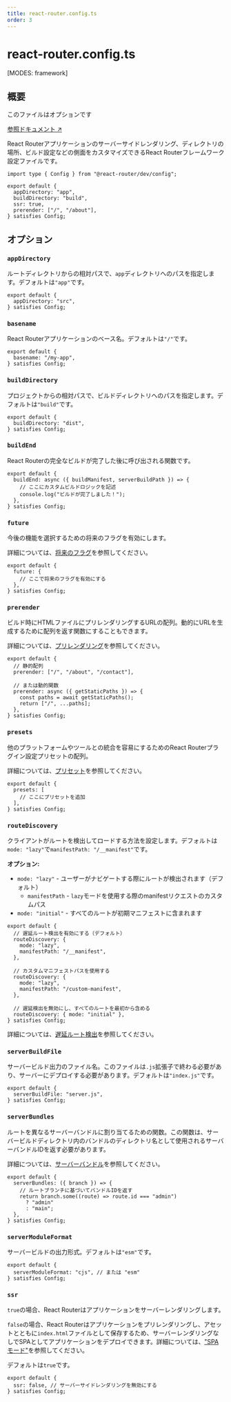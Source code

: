 ```yaml
---
title: react-router.config.ts
order: 3
---
```


# react-router.config.ts

[MODES: framework]

## 概要

<docs-info>
このファイルはオプションです
</docs-info>

[参照ドキュメント ↗](https://api.reactrouter.com/v7/types/_react_router_dev.config.Config.html)

React Routerアプリケーションのサーバーサイドレンダリング、ディレクトリの場所、ビルド設定などの側面をカスタマイズできるReact Routerフレームワーク設定ファイルです。

```tsx filename=react-router.config.ts
import type { Config } from "@react-router/dev/config";

export default {
  appDirectory: "app",
  buildDirectory: "build",
  ssr: true,
  prerender: ["/", "/about"],
} satisfies Config;
```

## オプション

### `appDirectory`

ルートディレクトリからの相対パスで、`app`ディレクトリへのパスを指定します。デフォルトは`"app"`です。

```tsx filename=react-router.config.ts
export default {
  appDirectory: "src",
} satisfies Config;
```

### `basename`

React Routerアプリケーションのベース名。デフォルトは`"/"`です。

```tsx filename=react-router.config.ts
export default {
  basename: "/my-app",
} satisfies Config;
```

### `buildDirectory`

プロジェクトからの相対パスで、ビルドディレクトリへのパスを指定します。デフォルトは`"build"`です。

```tsx filename=react-router.config.ts
export default {
  buildDirectory: "dist",
} satisfies Config;
```

### `buildEnd`

React Routerの完全なビルドが完了した後に呼び出される関数です。

```tsx filename=react-router.config.ts
export default {
  buildEnd: async ({ buildManifest, serverBuildPath }) => {
    // ここにカスタムビルドロジックを記述
    console.log("ビルドが完了しました！");
  },
} satisfies Config;
```

### `future`

今後の機能を選択するための将来のフラグを有効にします。

詳細については、[将来のフラグ][future-flags]を参照してください。

```tsx filename=react-router.config.ts
export default {
  future: {
    // ここで将来のフラグを有効にする
  },
} satisfies Config;
```

### `prerender`

ビルド時にHTMLファイルにプリレンダリングするURLの配列。動的にURLを生成するために配列を返す関数にすることもできます。

詳細については、[プリレンダリング][pre-rendering]を参照してください。

```tsx filename=react-router.config.ts
export default {
  // 静的配列
  prerender: ["/", "/about", "/contact"],

  // または動的関数
  prerender: async ({ getStaticPaths }) => {
    const paths = await getStaticPaths();
    return ["/", ...paths];
  },
} satisfies Config;
```

### `presets`

他のプラットフォームやツールとの統合を容易にするためのReact Routerプラグイン設定プリセットの配列。

詳細については、[プリセット][presets]を参照してください。

```tsx filename=react-router.config.ts
export default {
  presets: [
    // ここにプリセットを追加
  ],
} satisfies Config;
```

### `routeDiscovery`

クライアントがルートを検出してロードする方法を設定します。デフォルトは`mode: "lazy"`で`manifestPath: "/__manifest"`です。

**オプション:**

- `mode: "lazy"` - ユーザーがナビゲートする際にルートが検出されます（デフォルト）
  - `manifestPath` - `lazy`モードを使用する際のmanifestリクエストのカスタムパス
- `mode: "initial"` - すべてのルートが初期マニフェストに含まれます

```tsx filename=react-router.config.ts
export default {
  // 遅延ルート検出を有効にする（デフォルト）
  routeDiscovery: {
    mode: "lazy",
    manifestPath: "/__manifest",
  },

  // カスタムマニフェストパスを使用する
  routeDiscovery: {
    mode: "lazy",
    manifestPath: "/custom-manifest",
  },

  // 遅延検出を無効にし、すべてのルートを最初から含める
  routeDiscovery: { mode: "initial" },
} satisfies Config;
```

詳細については、[遅延ルート検出][lazy-route-discovery]を参照してください。

### `serverBuildFile`

サーバービルド出力のファイル名。このファイルは`.js`拡張子で終わる必要があり、サーバーにデプロイする必要があります。デフォルトは`"index.js"`です。

```tsx filename=react-router.config.ts
export default {
  serverBuildFile: "server.js",
} satisfies Config;
```

### `serverBundles`

ルートを異なるサーバーバンドルに割り当てるための関数。この関数は、サーバービルドディレクトリ内のバンドルのディレクトリ名として使用されるサーバーバンドルIDを返す必要があります。

詳細については、[サーバーバンドル][server-bundles]を参照してください。

```tsx filename=react-router.config.ts
export default {
  serverBundles: ({ branch }) => {
    // ルートブランチに基づいてバンドルIDを返す
    return branch.some((route) => route.id === "admin")
      ? "admin"
      : "main";
  },
} satisfies Config;
```

### `serverModuleFormat`

サーバービルドの出力形式。デフォルトは`"esm"`です。

```tsx filename=react-router.config.ts
export default {
  serverModuleFormat: "cjs", // または "esm"
} satisfies Config;
```

### `ssr`

`true`の場合、React Routerはアプリケーションをサーバーレンダリングします。

`false`の場合、React Routerはアプリケーションをプリレンダリングし、アセットとともに`index.html`ファイルとして保存するため、サーバーレンダリングなしでSPAとしてアプリケーションをデプロイできます。詳細については、["SPAモード"][spa-mode]を参照してください。

デフォルトは`true`です。

```tsx filename=react-router.config.ts
export default {
  ssr: false, // サーバーサイドレンダリングを無効にする
} satisfies Config;
```

[future-flags]: ../../upgrading/future
[presets]: ../../how-to/presets
[server-bundles]: ../../how-to/server-bundles
[pre-rendering]: ../../how-to/pre-rendering
[spa-mode]: ../../how-to/spa
[lazy-route-discovery]: ../../explanation/lazy-route-discovery
